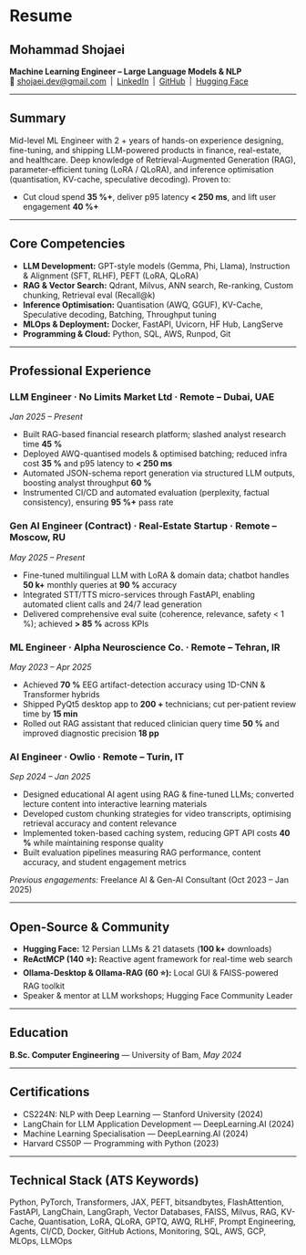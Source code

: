 # Resume
## Mohammad Shojaei  
**Machine Learning Engineer – Large Language Models & NLP**  
📧 shojaei.dev@gmail.com | [LinkedIn](https://www.linkedin.com/in/mshojaei77) | [GitHub](https://github.com/mshojaei77) | [Hugging Face](https://huggingface.co/mshojaei77)

---

## Summary
Mid-level ML Engineer with 2 + years of hands-on experience designing, fine-tuning, and shipping LLM-powered products in finance, real-estate, and healthcare. Deep knowledge of Retrieval-Augmented Generation (RAG), parameter-efficient tuning (LoRA / QLoRA), and inference optimisation (quantisation, KV-cache, speculative decoding). Proven to:
- Cut cloud spend **35 %+**, deliver p95 latency **< 250 ms**, and lift user engagement **40 %+**

---

## Core Competencies
- **LLM Development:** GPT-style models (Gemma, Phi, Llama), Instruction & Alignment (SFT, RLHF), PEFT (LoRA, QLoRA)
- **RAG & Vector Search:** Qdrant, Milvus, ANN search, Re-ranking, Custom chunking, Retrieval eval (Recall@k)
- **Inference Optimisation:** Quantisation (AWQ, GGUF), KV-Cache, Speculative decoding, Batching, Throughput tuning
- **MLOps & Deployment:** Docker, FastAPI, Uvicorn, HF Hub, LangServe
- **Programming & Cloud:** Python, SQL, AWS, Runpod, Git

---

## Professional Experience
### LLM Engineer · **No Limits Market Ltd** · Remote – Dubai, UAE  
*Jan 2025 – Present*
- Built RAG-based financial research platform; slashed analyst research time **45 %**  
- Deployed AWQ-quantised models & optimised batching; reduced infra cost **35 %** and p95 latency to **< 250 ms**  
- Automated JSON-schema report generation via structured LLM outputs, boosting analyst throughput **60 %**  
- Instrumented CI/CD and automated evaluation (perplexity, factual consistency), ensuring **95 %+** pass rate

### Gen AI Engineer (Contract) · **Real-Estate Startup** · Remote – Moscow, RU  
*May 2025 – Present*
- Fine-tuned multilingual LLM with LoRA & domain data; chatbot handles **50 k+** monthly queries at **90 %** accuracy  
- Integrated STT/TTS micro-services through FastAPI, enabling automated client calls and 24/7 lead generation  
- Delivered comprehensive eval suite (coherence, relevance, safety < 1 %); achieved **> 85 %** across KPIs

### ML Engineer · **Alpha Neuroscience Co.** · Remote – Tehran, IR  
*May 2023 – Apr 2025*
- Achieved **70 %** EEG artifact-detection accuracy using 1D-CNN & Transformer hybrids  
- Shipped PyQt5 desktop app to **200 +** technicians; cut per-patient review time by **15 min**  
- Rolled out RAG assistant that reduced clinician query time **50 %** and improved diagnostic precision **18 pp**

### AI Engineer · **Owlio** · Remote – Turin, IT  
*Sep 2024 – Jan 2025*
- Designed educational AI agent using RAG & fine-tuned LLMs; converted lecture content into interactive learning materials
- Developed custom chunking strategies for video transcripts, optimising retrieval accuracy and content relevance
- Implemented token-based caching system, reducing GPT API costs **40 %** while maintaining response quality
- Built evaluation pipelines measuring RAG performance, content accuracy, and student engagement metrics

*Previous engagements:* Freelance AI & Gen-AI Consultant (Oct 2023 – Jan 2025)

---

## Open-Source & Community
- **Hugging Face:** 12 Persian LLMs & 21 datasets (**100 k+** downloads)
- **ReActMCP (140 ⭐):** Reactive agent framework for real-time web search
- **Ollama-Desktop & Ollama-RAG (60 ⭐):** Local GUI & FAISS-powered RAG toolkit
- Speaker & mentor at LLM workshops; Hugging Face Community Leader

---

## Education
**B.Sc. Computer Engineering** — University of Bam, *May 2024*

---

## Certifications
- CS224N: NLP with Deep Learning — Stanford University (2024)
- LangChain for LLM Application Development — DeepLearning.AI (2024)
- Machine Learning Specialisation — DeepLearning.AI (2024)
- Harvard CS50P — Programming with Python (2023)

---

## Technical Stack (ATS Keywords)
Python, PyTorch, Transformers, JAX, PEFT, bitsandbytes, FlashAttention, FastAPI, LangChain, LangGraph, Vector Databases, FAISS, Milvus, RAG, KV-Cache, Quantisation, LoRA, QLoRA, GPTQ, AWQ, RLHF, Prompt Engineering, Agents, CI/CD, Docker, GitHub Actions, Monitoring, SQL, AWS, GCP, MLOps, LLMOps


